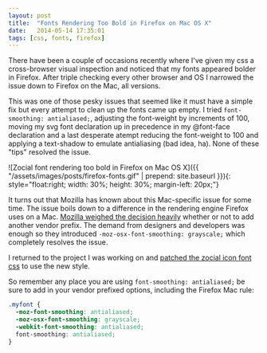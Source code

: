 ```yaml
---
layout: post
title:  "Fonts Rendering Too Bold in Firefox on Mac OS X"
date:   2014-05-14 17:35:01
tags: [css, fonts, firefox]
---
```


There have been a couple of occasions recently where I've
given my css a cross-browser visual inspection and noticed that my fonts
appeared bolder in Firefox. After triple checking every other browser and OS
I narrowed the issue down to Firefox on the Mac, all versions.

This was one of those pesky issues that seemed like it must have a simple fix
but every attempt to clean up the fonts came up empty. I tried `font-smoothing: antialiased;`,
adjusting the font-weight by increments of 100, moving my svg font declaration
up in precedence in my @font-face declaration and a
last desperate atempt reducing the font-weight to 100 and applying a text-shadow
to emulate antialiasing (bad idea, ha). None of these "tips" resolved the issue.

![Zocial font rendering too bold in Firefox on Mac OS X]({{ "/assets/images/posts/firefox-fonts.gif" | prepend: site.baseurl }}){: style="float:right; width: 30%; height: 30%; margin-left: 20px;"}

It turns out that Mozilla has known about this Mac-specific issue for some time.
The issue boils down to a difference in the rendering engine Firefox uses on
a Mac. [Mozilla weighed the decision heavily](https://bugzilla.mozilla.org/show_bug.cgi?id=857142)
whether or not to add another vendor prefix.
The demand from designers and developers was enough so they introduced `-moz-osx-font-smoothing: grayscale;`
which completely resolves the issue.

I returned to the project I was working on and [patched the zocial icon font css](https://github.com/samcollins/css-social-buttons/issues/76) to use the new style.

So remember any place you are using `font-smoothing: antialiased;` be sure to add
in your vendor prefixed options, including the Firefox Mac rule:

~~~ css
.myfont {
  -moz-font-smoothing: antialiased;
  -moz-osx-font-smoothing: grayscale;
  -webkit-font-smoothing: antialiased;
  font-smoothing: antialiased;
}
~~~
